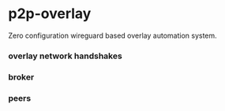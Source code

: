 # p2p-overlay

Zero configuration wireguard based overlay automation system. 

### overlay network handshakes

### broker

### peers